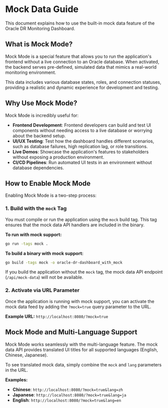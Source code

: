 # Mock Data Guide

This document explains how to use the built-in mock data feature of the Oracle DR Monitoring Dashboard.

## What is Mock Mode?

Mock Mode is a special feature that allows you to run the application's frontend without a live connection to an Oracle database. When activated, the backend serves pre-defined, simulated data that mimics a real-world monitoring environment.

This data includes various database states, roles, and connection statuses, providing a realistic and dynamic experience for development and testing.

## Why Use Mock Mode?

Mock Mode is incredibly useful for:

-   **Frontend Development**: Frontend developers can build and test UI components without needing access to a live database or worrying about the backend setup.
-   **UI/UX Testing**: Test how the dashboard handles different scenarios, such as database failures, high replication lag, or role transitions.
-   **Live Demos**: Showcase the application's features to stakeholders without exposing a production environment.
-   **CI/CD Pipelines**: Run automated UI tests in an environment without database dependencies.

## How to Enable Mock Mode

Enabling Mock Mode is a two-step process:

### 1. Build with the `mock` Tag

You must compile or run the application using the `mock` build tag. This tag ensures that the mock data API handlers are included in the binary.

**To run with mock support:**
```bash
go run -tags mock .
```

**To build a binary with mock support:**
```bash
go build -tags mock -o oracle-dr-dashboard_with_mock
```

If you build the application without the `mock` tag, the mock data API endpoint (`/api/mock-data`) will not be available.

### 2. Activate via URL Parameter

Once the application is running with mock support, you can activate the mock data feed by adding the `?mock=true` query parameter to the URL.

**Example URL:**
`http://localhost:8080/?mock=true`

## Mock Mode and Multi-Language Support

Mock Mode works seamlessly with the multi-language feature. The mock data API provides translated UI titles for all supported languages (English, Chinese, Japanese).

To see translated mock data, simply combine the `mock` and `lang` parameters in the URL.

**Examples:**
-   **Chinese**: `http://localhost:8080/?mock=true&lang=zh`
-   **Japanese**: `http://localhost:8080/?mock=true&lang=ja`
-   **English**: `http://localhost:8080/?mock=true&lang=en`
